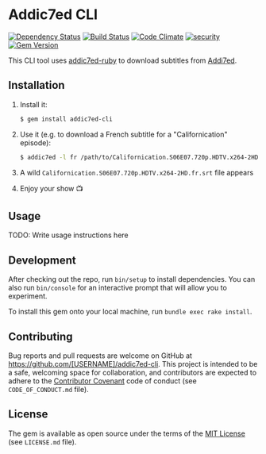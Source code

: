 # Addic7ed CLI

[![Dependency Status](https://gemnasium.com/badges/github.com/michaelbaudino/addic7ed-cli.svg)](https://gemnasium.com/github.com/michaelbaudino/addic7ed-cli)
[![Build Status](https://travis-ci.org/michaelbaudino/addic7ed-cli.svg?branch=master)](https://travis-ci.org/michaelbaudino/addic7ed-cli)
[![Code Climate](https://codeclimate.com/github/michaelbaudino/addic7ed-cli/badges/gpa.svg)](https://codeclimate.com/github/michaelbaudino/addic7ed-cli)
[![security](https://hakiri.io/github/michaelbaudino/addic7ed-cli/master.svg)](https://hakiri.io/github/michaelbaudino/addic7ed-cli/master)
[![Gem Version](https://badge.fury.io/rb/addic7ed-cli.svg)](http://badge.fury.io/rb/addic7ed-cli)

This CLI tool uses [addic7ed-ruby](https://github.com/michaelbaudino/addic7ed-ruby) to download subtitles from [Addi7ed](https://www.addic7ed.com).

## Installation

1. Install it:

    ```bash
    $ gem install addic7ed-cli
    ```

2. Use it (e.g. to download a French subtitle for a "Californication" episode):

    ```bash
    $ addic7ed -l fr /path/to/Californication.S06E07.720p.HDTV.x264-2HD.mkv
    ```
3. A wild `Californication.S06E07.720p.HDTV.x264-2HD.fr.srt` file appears
4. Enjoy your show :tv:

## Usage

TODO: Write usage instructions here

## Development

After checking out the repo, run `bin/setup` to install dependencies. You can also run `bin/console` for an interactive prompt that will allow you to experiment.

To install this gem onto your local machine, run `bundle exec rake install`.

## Contributing

Bug reports and pull requests are welcome on GitHub at https://github.com/[USERNAME]/addic7ed-cli. This project is intended to be a safe, welcoming space for collaboration, and contributors are expected to adhere to the [Contributor Covenant](http://contributor-covenant.org) code of conduct (see `CODE_OF_CONDUCT.md` file).

## License

The gem is available as open source under the terms of the [MIT License](http://opensource.org/licenses/MIT) (see `LICENSE.md` file).
